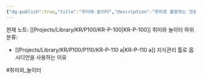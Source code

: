 ```yaml
---
{"dg-publish":true,"title":"취미와 놀이터","description":"취미로 활동하는 것을 남기면서 이외의 개인적으로 분류하기 힘든 글들에 대한 카테고리입니다. 취미중에서도 기록에 남기는것들이나 기술적이지도, 그렇다고 성장과같은 글도 아닌 개인적인 것들을 관리합니다.","permalink":"/projects/library/kr/p100/kr-p-100/","dgPassFrontmatter":true,"noteIcon":"0","created":"2024-12-18T22:15:13.435+09:00","updated":"2024-12-23T15:38:19.531+09:00"}
---
```


현재 노트: [[Projects/Library/KR/P100/KR-P-100\|KR-P-100]] 취미와 놀이터
하위 분류:
- [[Projects/Library/KR/P100/P110/KR-P-110 a\|KR-P-110 a]] 지식관리 툴로 옵시디언을 사용하는 이유

#취미와_놀이터 
